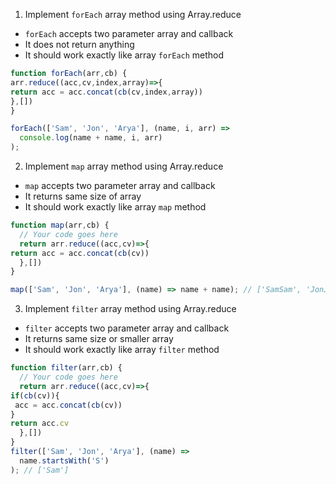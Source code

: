 1. Implement `forEach` array method using Array.reduce

- `forEach` accepts two parameter array and callback
- It does not return anything
- It should work exactly like array `forEach` method

```js
function forEach(arr,cb) {
arr.reduce((acc,cv,index,array)=>{
return acc = acc.concat(cb(cv,index,array))  
},[])
}

forEach(['Sam', 'Jon', 'Arya'], (name, i, arr) =>
  console.log(name + name, i, arr)
);
```

2. Implement `map` array method using Array.reduce

- `map` accepts two parameter array and callback
- It returns same size of array
- It should work exactly like array `map` method

```js
function map(arr,cb) {
  // Your code goes here
  return arr.reduce((acc,cv)=>{
return acc = acc.concat(cb(cv))
  },[])
}

map(['Sam', 'Jon', 'Arya'], (name) => name + name); // ['SamSam', 'JonJon', 'AryaArya']
```

3. Implement `filter` array method using Array.reduce

- `filter` accepts two parameter array and callback
- It returns same size or smaller array
- It should work exactly like array `filter` method

```js
function filter(arr,cb) {
  // Your code goes here
  return arr.reduce((acc,cv)=>{
if(cb(cv)){
 acc = acc.concat(cb(cv))
}
return acc.cv
  },[])
}
filter(['Sam', 'Jon', 'Arya'], (name) =>
  name.startsWith('S')
); // ['Sam']
```
